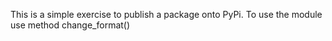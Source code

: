 This is a simple exercise to publish a package onto PyPi.
To use the module use method change_format()
